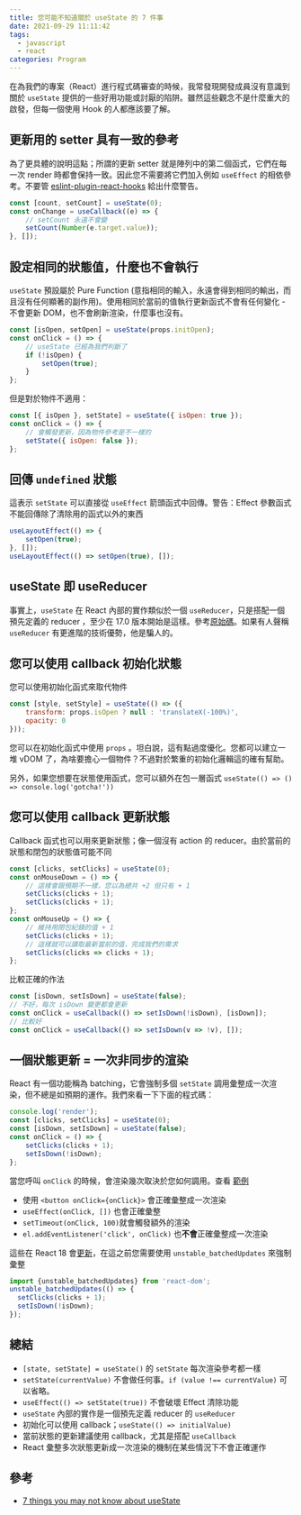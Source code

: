 ```yaml
---
title: 您可能不知道關於 useState 的 7 件事
date: 2021-09-29 11:11:42
tags:
  - javascript
  - react
categories: Program
---
```


在為我們的專案（React）進行程式碼審查的時候，我常發現開發成員沒有意識到關於 `useState`  提供的一些好用功能或討厭的陷阱。雖然這些觀念不是什麼重大的啟發，但每一個使用 Hook 的人都應該要了解。

<!-- more -->

## 更新用的 setter 具有一致的參考

為了更具體的說明這點；所謂的更新 setter 就是陣列中的第二個函式，它們在每一次 render 時都會保持一致。因此您不需要將它們加入例如 `useEffect` 的相依參考。不要管 [eslint-plugin-react-hooks](https://reactjs.org/docs/hooks-rules.html#eslint-plugin) 給出什麼警告。

```js
const [count, setCount] = useState(0);
const onChange = useCallback((e) => {
    // setCount 永遠不會變
    setCount(Number(e.target.value));
}, []);
```



## 設定相同的狀態值，什麼也不會執行

`useState` 預設屬於 Pure Function (意指相同的輸入，永遠會得到相同的輸出，而且沒有任何顯著的副作用)。使用相同於當前的值執行更新函式不會有任何變化 - 不會更新 DOM，也不會刷新渲染，什麼事也沒有。

```js
const [isOpen, setOpen] = useState(props.initOpen);
const onClick = () => {
    // useState 已經為我們判斷了
    if (!isOpen) {
        setOpen(true);
    }
};
```

但是對於物件不適用：

```js
const [{ isOpen }, setState] = useState({ isOpen: true });
const onClick = () => {
  	// 會觸發更新，因為物件參考是不一樣的
    setState({ isOpen: false });
};
```

## 回傳 `undefined` 狀態

這表示 `setState` 可以直接從 `useEffect` 箭頭函式中回傳。警告：Effect 參數函式不能回傳除了清除用的函式以外的東西

```js
useLayoutEffect(() => {
    setOpen(true);
}, []);
useLayoutEffect(() => setOpen(true), []);
```

## useState 即 useReducer

事實上，`useState` 在 React 內部的實作類似於一個 `useReducer`，只是搭配一個預先定義的 reducer ，至少在 17.0 版本開始是這樣。參考[原始碼](https://github.com/facebook/react/blob/82c8fa90be86fc0afcbff2dc39486579cff1ac9a/packages/react-reconciler/src/ReactFiberHooks.new.js#L1464)。如果有人聲稱 `useReducer` 有更進階的技術優勢，他是騙人的。

## 您可以使用 callback 初始化狀態

您可以使用初始化函式來取代物件

```js
const [style, setStyle] = useState(() => ({
    transform: props.isOpen ? null : 'translateX(-100%)',
    opacity: 0
}));
```

您可以在初始化函式中使用 `props` 。坦白說，這有點過度優化。您都可以建立一堆 vDOM 了，為啥要擔心一個物件？不過對於繁重的初始化邏輯這的確有幫助。

另外，如果您想要在狀態使用函式，您可以額外在包一層函式 `useState(() => () => console.log('gotcha!'))`

## 您可以使用 callback 更新狀態

Callback 函式也可以用來更新狀態；像一個沒有 action 的 reducer。由於當前的狀態和閉包的狀態值可能不同

```js
const [clicks, setClicks] = useState(0);
const onMouseDown = () => {
  	// 這樣會跟預期不一樣，您以為總共 +2 但只有 + 1
    setClicks(clicks + 1);
    setClicks(clicks + 1);
};
const onMouseUp = () => {
    // 維持用閉包紀錄的值 + 1
    setClicks(clicks + 1);
  	// 這樣就可以讀取最新當前的值，完成我們的需求
    setClicks(clicks => clicks + 1);
};
```

比較正確的作法

```js
const [isDown, setIsDown] = useState(false);
// 不好，每次 isDown 變更都會更新
const onClick = useCallback(() => setIsDown(!isDown), [isDown]);
// 比較好
const onClick = useCallback(() => setIsDown(v => !v), []);

```

## 一個狀態更新 = 一次非同步的渲染

React 有一個功能稱為 batching，它會強制多個 `setState` 調用彙整成一次渲染，但不總是如預期的運作。我們來看一下下面的程式碼：

```js
console.log('render');
const [clicks, setClicks] = useState(0);
const [isDown, setIsDown] = useState(false);
const onClick = () => {
    setClicks(clicks + 1);
    setIsDown(!isDown);
};
```

當您呼叫 `onClick` 的時候，會渲染幾次取決於您如何調用。查看 [範例](https://codesandbox.io/s/setstate-multi-29z2u?file=/src/App.js)

* 使用 `<button onClick={onClick}>` 會正確彙整成一次渲染
* `useEffect(onClick, [])` 也會正確彙整
* `setTimeout(onClick, 100)`就會觸發額外的渲染
* `el.addEventListener('click', onClick)` 也**不會**正確彙整成一次渲染

這些在 React 18 會[更新](https://github.com/reactwg/react-18/discussions/21)，在這之前您需要使用 `unstable_batchedUpdates` 來強制彙整

```js
import {unstable_batchedUpdates} from 'react-dom';
unstable_batchedUpdates(() => {
  setClicks(clicks + 1);
  setIsDown(!isDown);
});
```

## 總結

* `[state, setState] = useState()` 的 `setState` 每次渲染參考都一樣
* `setState(currentValue)` 不會做任何事。`if (value !== currentValue)` 可以省略。
* `useEffect(() => setState(true))` 不會破壞 Effect 清除功能
* `useState` 內部的實作是一個預先定義 reducer 的 `useReducer`
* 初始化可以使用 callback；`useState(() => initialValue)`
* 當前狀態的更新建議使用 callback，尤其是搭配 `useCallback`
* React 彙整多次狀態更新成一次渲染的機制在某些情況下不會正確運作

## 參考

* [7 things you may not know about useState](https://thoughtspile.github.io/2021/09/27/usestate-tricks/?ck_subscriber_id=887777478)